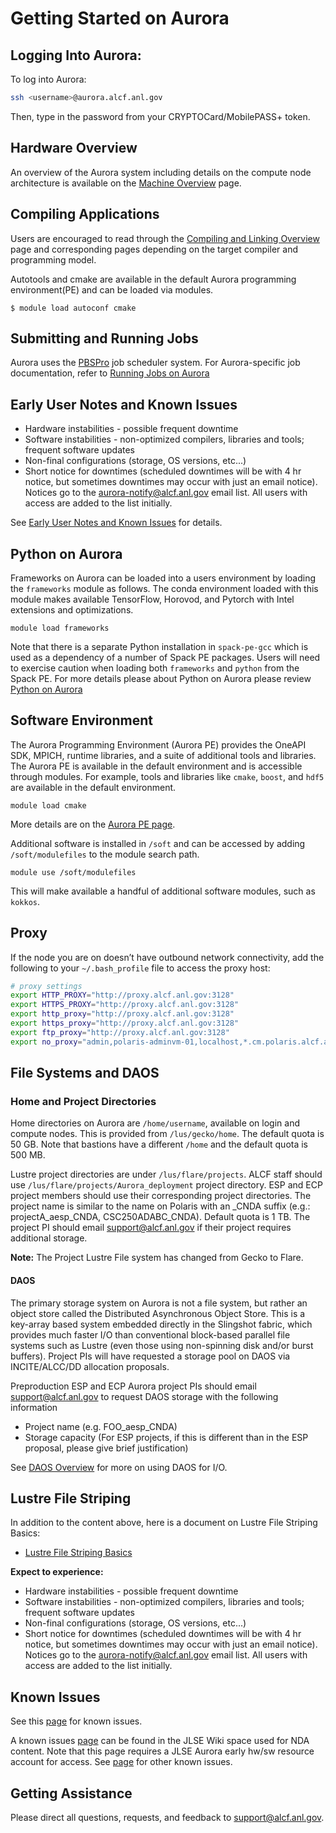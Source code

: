# Getting Started on Aurora

## Logging Into Aurora:

To log into Aurora:
```bash
ssh <username>@aurora.alcf.anl.gov
```
Then, type in the password from your CRYPTOCard/MobilePASS+ token.

## Hardware Overview

An overview of the Aurora system including details on the compute node architecture is available on the [Machine Overview](./hardware-overview/machine-overview.md) page.

## Compiling Applications

Users are encouraged to read through the [Compiling and Linking Overview](./compiling-and-linking/compiling-and-linking-overview.md) page and corresponding pages depending on the target compiler and programming model.

Autotools and cmake are available in the default Aurora programming environment(PE) and can be loaded via modules.

```
$ module load autoconf cmake
```

## Submitting and Running Jobs

Aurora uses the [PBSPro](../running-jobs/job-and-queue-scheduling.md) job
scheduler system. For Aurora-specific job documentation, refer to [Running
Jobs on Aurora](running-jobs-aurora.md)


## Early User Notes and Known Issues

* Hardware instabilities - possible frequent downtime
* Software instabilities - non-optimized compilers, libraries and tools; frequent software updates
* Non-final configurations (storage, OS versions, etc...)
* Short notice for downtimes (scheduled downtimes will be with 4 hr notice, but sometimes downtimes may occur with just an email notice). Notices go to the <aurora-notify@alcf.anl.gov> email list. All users with access are added to the list initially.

See [Early User Notes and Known Issues](./known-issues.md) for details.


## Python on Aurora

Frameworks on Aurora can be loaded into a users environment by loading the `frameworks` module as follows. The conda environment loaded with this module makes available TensorFlow, Horovod, and Pytorch with Intel extensions and optimizations.

```
module load frameworks
```

Note that there is a separate Python installation in `spack-pe-gcc` which is used as a dependency of a number of Spack PE packages. Users will need to exercise caution when loading both `frameworks` and `python` from the Spack PE. For more details please about Python on Aurora please review [Python on Aurora](./data-science/python.md)

## Software Environment

The Aurora Programming Environment (Aurora PE) provides the OneAPI SDK, MPICH, runtime libraries, and a suite of additional tools and libraries. The Aurora PE is available in the default environment and is accessible through modules. For example, tools and libraries like `cmake`, `boost`, and `hdf5` are available in the default environment.
```
module load cmake
```
More details are on the [Aurora PE page](./aurora-pe.md).

Additional software is installed in `/soft` and can be accessed by adding `/soft/modulefiles` to the module search path.
```
module use /soft/modulefiles
```
This will make available a handful of additional software modules, such as `kokkos`.

## Proxy

If the node you are on doesn’t have outbound network connectivity, add the following to your `~/.bash_profile` file to access the proxy host:

```bash
# proxy settings
export HTTP_PROXY="http://proxy.alcf.anl.gov:3128"
export HTTPS_PROXY="http://proxy.alcf.anl.gov:3128"
export http_proxy="http://proxy.alcf.anl.gov:3128"
export https_proxy="http://proxy.alcf.anl.gov:3128"
export ftp_proxy="http://proxy.alcf.anl.gov:3128"
export no_proxy="admin,polaris-adminvm-01,localhost,*.cm.polaris.alcf.anl.gov,polaris-*,*.polaris.alcf.anl.gov,*.alcf.anl.gov"
```

## File Systems and DAOS

### Home and Project Directories

Home directories on Aurora are `/home/username`, available on login and compute
nodes. This is provided from `/lus/gecko/home`. The default quota is 50 GB. Note that bastions have a different `/home` and the default quota is 500 MB.

Lustre project directories are under `/lus/flare/projects`. ALCF staff should
use `/lus/flare/projects/Aurora_deployment` project directory. ESP and ECP
project members should use their corresponding project directories. The
project name is similar to the name on Polaris with an \_CNDA suffix
(e.g.: projectA\_aesp\_CNDA, CSC250ADABC\_CNDA). Default quota is 1 TB. The
project PI should email [support@alcf.anl.gov](mailto:support@alcf.anl.gov) if
their project requires additional storage.

**Note:** The Project Lustre File system has changed from Gecko to Flare. 

#### DAOS

The primary storage system on Aurora is not a file system, but rather an
object store called the Distributed Asynchronous Object Store. This is a
key-array based system embedded directly in the Slingshot fabric, which
provides much faster I/O than conventional block-based parallel file systems
such as Lustre (even those using non-spinning disk and/or burst
buffers). Project PIs will have requested a storage pool on DAOS via
INCITE/ALCC/DD allocation proposals.

Preproduction ESP and ECP Aurora project PIs should email
[support@alcf.anl.gov](mailto:support@alcf.anl.gov) to request DAOS storage
with the following information

* Project name (e.g. FOO\_aesp\_CNDA)
* Storage capacity (For ESP projects, if this is different than in the ESP
  proposal, please give brief justification)

See [DAOS Overview](./data-management/daos/daos-overview.md) for more on using DAOS for I/O.

## Lustre File Striping

In addition to the content above, here is a document on Lustre File Striping Basics:

- [Lustre File Striping Basics](https://www.alcf.anl.gov/support-center/training-assets/file-systems-and-io-performance)


**Expect to experience:**

* Hardware instabilities - possible frequent downtime
* Software instabilities - non-optimized compilers, libraries and tools; frequent software updates
* Non-final configurations (storage, OS versions, etc...)
* Short notice for downtimes (scheduled downtimes will be with 4 hr notice, but sometimes downtimes may occur with just an email notice). Notices go to the <aurora-notify@alcf.anl.gov> email list. All users with access are added to the list initially.


## Known Issues

See this [page](https://docs.alcf.anl.gov/aurora/known-issues/) for known issues.

A known issues [page](https://apps.cels.anl.gov/confluence/display/inteldga/Known+Issues) can be found in the JLSE Wiki space used for NDA content. Note that this page requires a JLSE Aurora early hw/sw resource account for access. See [page](https://docs.alcf.anl.gov/aurora/known-issues/) for other known issues.

## Getting Assistance

Please direct all questions, requests, and feedback to [support@alcf.anl.gov](mailto:support@alcf.anl.gov).

